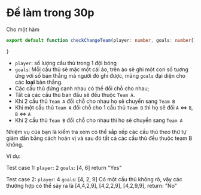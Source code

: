 # Đề làm trong 30p

Cho một hàm
```typescript
export default function checkChangeTeam(player: number, goals: number[]): "Yes" | "No" {
  
}
```

* `player`: số lượng cầu thủ trong 1 đội bóng
* `goals`: Mỗi cầu thủ sẽ mặc một cái áo, trên áo sẽ ghi một con số tuơng ứng với số bàn thắng mà người đó ghi được, mảng `goals` đại diện cho các **loại** bàn thắng.
* Các cầu thủ đứng cạnh nhau có thể đổi chỗ cho nhau;
* Tất cả các cầu thủ ban đầu sẽ đều thuộc `Team A`.
* Khi 2 cầu thủ `Team A` đổi chỗ cho nhau họ sẽ chuyển sang `Team B`
* Khi một cầu thủ `Team A` đổi chỗ cho 1 cầu thủ `Team B` thì họ sẽ đổi `A` <=> `B`, `B` <=> `A`
* Khi 2 cầu thủ `Team B` đổi chỗ cho nhau thì họ sẽ chuyển sang `Team A`

Nhiệm vụ của bạn là kiểm tra xem có thể sắp xếp các cầu thủ theo thứ tự giảm dần bằng cách hoán vị và sau đó tất cả các cầu thủ đều thuộc team B không.

Ví dụ:

Test case 1:
`player`: 2
`goals`: [4, 6]
return "Yes"

Test case 2:
`player`: 4
`goals`: [4, 2, 9]
Có một cầu thủ không rõ, vậy các thường hợp có thể sảy ra là [4,4,2,9], [4,2,2,9], [4,2,9,9],
return: "No"
